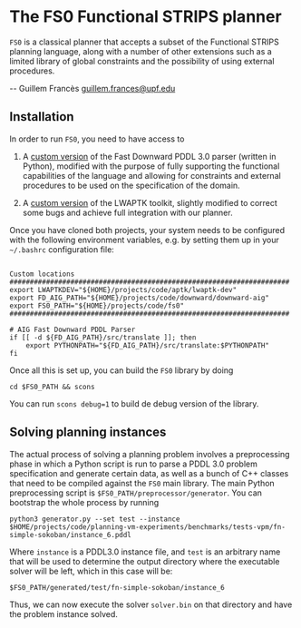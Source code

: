 
The FS0 Functional STRIPS planner
=================================

`FS0` is a classical planner that accepts a subset of the Functional STRIPS planning language, along with a number
of other extensions such as a limited library of global constraints and the possibility of using
external procedures.

-- Guillem Francès <guillem.frances@upf.edu>

Installation
--------------
In order to run `FS0`, you need to have access to 

1. A [custom version](https://bitbucket.org/gfrances/downward-aig) of the Fast Downward PDDL 3.0 parser (written in Python), modified with the purpose of fully supporting the functional capabilities of the language and allowing for constraints and external procedures to be used on the specification of the domain.

1. A [custom version](https://bitbucket.org/gfrances/lwaptk) of the LWAPTK toolkit, slightly modified to correct some bugs and achieve full integration with our planner.

Once you have cloned both projects, your system needs to be configured with the following environment variables, e.g. by setting them up in your  `~/.bashrc` configuration file:


```

Custom locations
#####################################################################
export LWAPTKDEV="${HOME}/projects/code/aptk/lwaptk-dev"
export FD_AIG_PATH="${HOME}/projects/code/downward/downward-aig"
export FS0_PATH="${HOME}/projects/code/fs0"
#####################################################################

# AIG Fast Downward PDDL Parser
if [[ -d ${FD_AIG_PATH}/src/translate ]]; then
	export PYTHONPATH="${FD_AIG_PATH}/src/translate:$PYTHONPATH"
fi

```

Once all this is set up, you can build the `FS0` library by doing

```
cd $FS0_PATH && scons
```

You can run `scons debug=1` to build de debug version of the library.


Solving planning instances
----------------------------------

The actual process of solving a planning problem involves a preprocessing phase in which a Python script is run to parse a PDDL 3.0 problem specification and generate certain data, as well as a bunch of C++ classes that need to be compiled against the `FS0` main library. The main Python preprocessing script is `$FS0_PATH/preprocessor/generator`. You can bootstrap the whole process by running

```
python3 generator.py --set test --instance $HOME/projects/code/planning-vm-experiments/benchmarks/tests-vpm/fn-simple-sokoban/instance_6.pddl
```

Where `instance` is a PDDL3.0 instance file, and 
`test` is an arbitrary name that will be used to determine the output directory where the executable solver will be left, which in this case will be:

```
$FS0_PATH/generated/test/fn-simple-sokoban/instance_6
```

Thus, we can now execute the solver `solver.bin` on that directory and have the problem instance solved.

